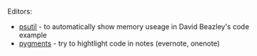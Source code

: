 

Editors:
* [psutil](https://psutil.readthedocs.io/en/latest/#) - to automatically show memory useage in David Beazley's code example 
* [pygments](http://pygments.org) - try to hightlight code in notes (evernote, onenote)

